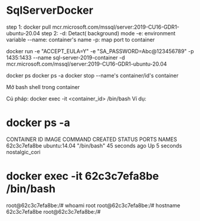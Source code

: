 # SqlServerDocker

step 1: docker pull mcr.microsoft.com/mssql/server:2019-CU16-GDR1-ubuntu-20.04
step 2:
-d: Detact( background) mode
-e: environment variable
--name: container's name
-p: map port to container

docker run -e "ACCEPT_EULA=Y" -e "SA_PASSWORD=Abc@123456789" -p 1435:1433 --name sql-server-2019-container -d mcr.microsoft.com/mssql/server:2019-CU16-GDR1-ubuntu-20.04

docker ps
docker ps -a
docker stop --name's container/id's container


Mở bash shell trong container

Cú pháp: docker exec -it <container_id> /bin/bash
Ví dụ:
# docker ps -a
CONTAINER ID     IMAGE       COMMAND    CREATED        STATUS    PORTS NAMES
62c3c7efa8be ubuntu:14.04 "/bin/bash" 45 seconds ago Up 5 seconds nostalgic_cori
# docker exec -it 62c3c7efa8be /bin/bash
root@62c3c7efa8be:/# whoami
root
root@62c3c7efa8be:/# hostname
62c3c7efa8be
root@62c3c7efa8be:/#